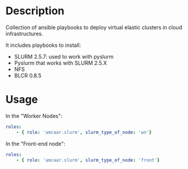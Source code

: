 
Description
===========

Collection of ansible playbooks to deploy virtual elastic clusters in cloud infrastructures.

It includes playbooks to install:
- SLURM 2.5.7: used to work with pyslurm
- Pyslurm that works with SLURM 2.5.X
- NFS
- BLCR 0.8.5

Usage
=====

In the "Worker Nodes":

```yml 
roles:
    - { role: 'amcaar.slurm', slurm_type_of_node: 'wn'}
```
In the "Front-end node":

```yml
roles:
    - { role: 'amcaar.slurm', slurm_type_of_node: 'front'}
```


